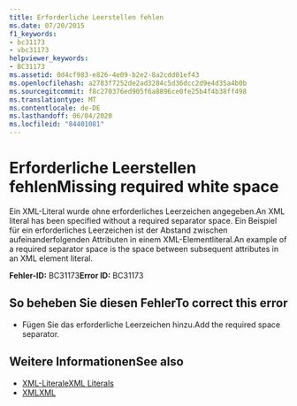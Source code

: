 ```yaml
---
title: Erforderliche Leerstellen fehlen
ms.date: 07/20/2015
f1_keywords:
- bc31173
- vbc31173
helpviewer_keywords:
- BC31173
ms.assetid: 0d4cf983-e826-4e09-b2e2-8a2cdd01ef43
ms.openlocfilehash: a2783f7252de2ad3284c5d36dcc2d9e4d35a4b0b
ms.sourcegitcommit: f8c270376ed905f6a8896ce0fe25b4f4b38ff498
ms.translationtype: MT
ms.contentlocale: de-DE
ms.lasthandoff: 06/04/2020
ms.locfileid: "84401081"
---
```

# <a name="missing-required-white-space"></a><span data-ttu-id="23aa3-102">Erforderliche Leerstellen fehlen</span><span class="sxs-lookup"><span data-stu-id="23aa3-102">Missing required white space</span></span>
<span data-ttu-id="23aa3-103">Ein XML-Literal wurde ohne erforderliches Leerzeichen angegeben.</span><span class="sxs-lookup"><span data-stu-id="23aa3-103">An XML literal has been specified without a required separator space.</span></span> <span data-ttu-id="23aa3-104">Ein Beispiel für ein erforderliches Leerzeichen ist der Abstand zwischen aufeinanderfolgenden Attributen in einem XML-Elementliteral.</span><span class="sxs-lookup"><span data-stu-id="23aa3-104">An example of a required separator space is the space between subsequent attributes in an XML element literal.</span></span>  
  
 <span data-ttu-id="23aa3-105">**Fehler-ID:** BC31173</span><span class="sxs-lookup"><span data-stu-id="23aa3-105">**Error ID:** BC31173</span></span>  
  
## <a name="to-correct-this-error"></a><span data-ttu-id="23aa3-106">So beheben Sie diesen Fehler</span><span class="sxs-lookup"><span data-stu-id="23aa3-106">To correct this error</span></span>  
  
- <span data-ttu-id="23aa3-107">Fügen Sie das erforderliche Leerzeichen hinzu.</span><span class="sxs-lookup"><span data-stu-id="23aa3-107">Add the required space separator.</span></span>  
  
## <a name="see-also"></a><span data-ttu-id="23aa3-108">Weitere Informationen</span><span class="sxs-lookup"><span data-stu-id="23aa3-108">See also</span></span>

- [<span data-ttu-id="23aa3-109">XML-Literale</span><span class="sxs-lookup"><span data-stu-id="23aa3-109">XML Literals</span></span>](../language-reference/xml-literals/index.md)
- [<span data-ttu-id="23aa3-110">XML</span><span class="sxs-lookup"><span data-stu-id="23aa3-110">XML</span></span>](../programming-guide/language-features/xml/index.md)
